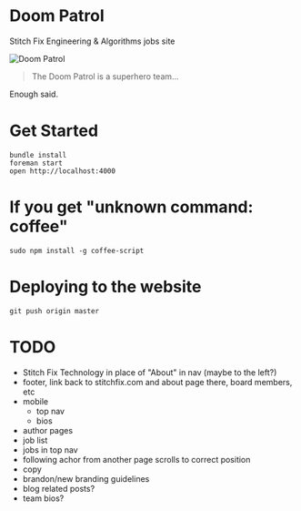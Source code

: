 # Doom Patrol
Stitch Fix Engineering & Algorithms jobs site

![Doom Patrol](http://images2.wikia.nocookie.net/__cb20091015054813/marvel_dc/images/5/55/Doom_Patrol_008.jpg "DOOM PATROL")


> The Doom Patrol is a superhero team...

Enough said.

# Get Started

    bundle install
    foreman start
    open http://localhost:4000
    
# If you get "unknown command: coffee"

    sudo npm install -g coffee-script

# Deploying to the website

```
git push origin master
```


# TODO

- Stitch Fix Technology in place of "About" in nav (maybe to the left?)
- footer, link back to stitchfix.com and about page there, board members, etc
- mobile
  - top nav
  - bios
- author pages
- job list
- jobs in top nav
- following achor from another page scrolls to correct position
- copy
- brandon/new branding guidelines
- blog related posts?
- team bios?